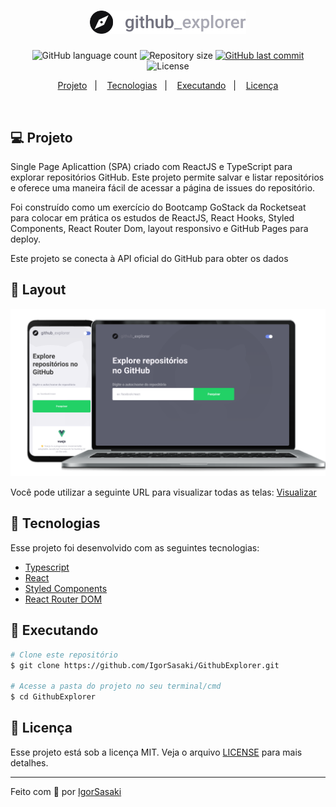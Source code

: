 <h1 align="center">
    <img alt="GitExplorer" title="#gitExplorer" src=".github/logo.svg" width="250px" />
</h1>
<p align="center">
  <img alt="GitHub language count" src="https://img.shields.io/github/languages/count/IgorSasaki/GithubExplorer">

  <img alt="Repository size" src="https://img.shields.io/github/repo-size/IgorSasaki/GithubExplorer">
  
  <a href="https://github.com/IgorSasaki/GithubExplorer/commits/master">
    <img alt="GitHub last commit" src="https://img.shields.io/github/last-commit/IgorSasaki/GithubExplorer">
  </a>

  <img alt="License" src="https://img.shields.io/badge/license-MIT-brightgreen">
</p>

<p align="center">
  <a href="#-projeto">Projeto</a>&nbsp;&nbsp;&nbsp;|&nbsp;&nbsp;&nbsp;
  <a href="#rocket-tecnologias">Tecnologias</a>&nbsp;&nbsp;&nbsp;|&nbsp;&nbsp;&nbsp;
  <a href="#rocket-executando">Executando</a>&nbsp;&nbsp;&nbsp;|&nbsp;&nbsp;&nbsp;
  <a href="#memo-licença">Licença</a>
</p>
<br>

## 💻 Projeto

Single Page Aplicattion (SPA) criado com ReactJS e TypeScript para explorar repositórios GitHub. Este projeto permite salvar e listar repositórios e oferece uma maneira fácil de acessar a página de issues do repositório.

Foi construído como um exercício do Bootcamp GoStack da Rocketseat para colocar em prática os estudos de ReactJS, React Hooks, Styled Components, React Router Dom, layout responsivo e GitHub Pages para deploy.

Este projeto se conecta à API oficial do GitHub para obter os dados

## 🎨 Layout

<p align="center">
    <img alt="gitExplorer" title="#gitExplorer" src=".github/gitExplorer.svg" width="720px" />
</p>

Você pode utilizar a seguinte URL para visualizar todas as telas: [Visualizar](https://www.figma.com/file/HOCmxfrElzLpI75LdzFLia/Github-Explorer?node-id=1%3A373)

## :rocket: Tecnologias

Esse projeto foi desenvolvido com as seguintes tecnologias:

- [Typescript](https://www.typescriptlang.org/)
- [React](https://reactjs.org/) 
- [Styled Components](https://styled-components.com/)
- [React Router DOM](https://reactrouter.com/web/guides/quick-start)

## :notebook: Executando

```bash
# Clone este repositório
$ git clone https://github.com/IgorSasaki/GithubExplorer.git

# Acesse a pasta do projeto no seu terminal/cmd
$ cd GithubExplorer
```

## :memo: Licença

Esse projeto está sob a licença MIT. Veja o arquivo [LICENSE](LICENSE.md) para mais detalhes.

---

Feito com 🧡 por [IgorSasaki](https://www.linkedin.com/in/igor-sasaki/)
